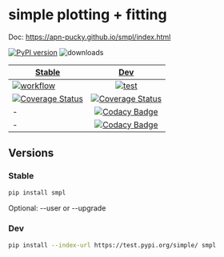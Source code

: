 # simple plotting + fitting

Doc: <https://apn-pucky.github.io/smpl/index.html>

[![PyPI version][pypi image]][pypi link]    ![downloads](https://img.shields.io/pypi/dm/smpl.svg)

| [Stable][doc stable]        | [Dev][doc test]           |
| ------------- |:-------------:|
| [![workflow][a s image]][a s link]      | [![test][a t image]][a t link]     |
| [![Coverage Status][c s i]][c s l] | [![Coverage Status][c t i]][c t l] |
| -      |[![Codacy Badge][codacy cover image]][codacy cover link] | 
| -     |[![Codacy Badge][codacy quality image]][codacy quality link] | 

## Versions

### Stable

```sh
pip install smpl
```

Optional: --user or --upgrade

### Dev

```sh
pip install --index-url https://test.pypi.org/simple/ smpl
```

[doc stable]: https://apn-pucky.github.io/smpl/index.html
[doc test]: https://apn-pucky.github.io/smpl/test/index.html

[pypi image]: https://badge.fury.io/py/smpl.svg
[pypi link]: https://pypi.org/project/smpl/

[a s image]: https://github.com/APN-Pucky/smpl/actions/workflows/release.yml/badge.svg
[a s link]: https://github.com/APN-Pucky/smpl/actions/workflows/release.yml
[a t link]: https://github.com/APN-Pucky/smpl/actions/workflows/test.yml
[a t image]: https://github.com/APN-Pucky/smpl/actions/workflows/test.yml/badge.svg?branch=test

[codacy quality image]: https://app.codacy.com/project/badge/Grade/38630d0063814027bd4d0ffaa73790a2
[codacy quality link]: https://www.codacy.com/gh/APN-Pucky/smpl/dashboard?utm_source=github.com&amp;utm_medium=referral&amp;utm_content=APN-Pucky/smpl&amp;utm_campaign=Badge_Grade
[codacy cover image]: https://app.codacy.com/project/badge/Coverage/38630d0063814027bd4d0ffaa73790a2
[codacy cover link]: https://www.codacy.com/gh/APN-Pucky/smpl/dashboard?utm_source=github.com&utm_medium=referral&utm_content=APN-Pucky/smpl&utm_campaign=Badge_Coverage

[c s i]: https://coveralls.io/repos/github/APN-Pucky/smpl/badge.svg?branch=stable
[c s l]: https://coveralls.io/github/APN-Pucky/smpl?branch=stable
[c t l]: https://coveralls.io/github/APN-Pucky/smpl?branch=master
[c t i]: https://coveralls.io/repos/github/APN-Pucky/smpl/badge.svg?branch=master
